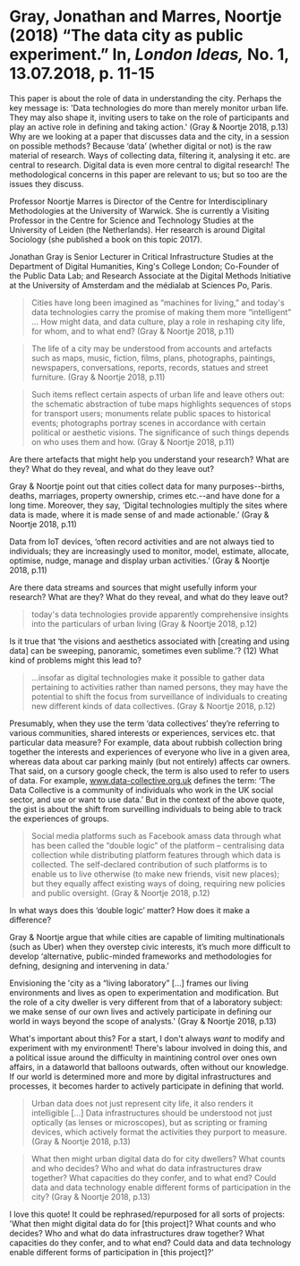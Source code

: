 # Gray, Jonathan and Marres, Noortje (2018) “The data city as public experiment.” In, *London Ideas,* No. 1, 13.07.2018, p. 11-15

This paper is about the role of data in understanding the city. Perhaps the key message is: 'Data technologies do more than merely monitor urban life. They may also shape it, inviting users to take on the role of participants and play an active role in defining and taking action.' (Gray & Noortje 2018, p.13) Why are we looking at a paper that discusses data and the city, in a session on possible methods? Because ‘data’ (whether digital or not) is the raw material of research. Ways of collecting data, filtering it, analysing it etc. are central to research. Digital data is even more central to digital research! The methodological concerns in this paper are relevant to us; but so too are the issues they discuss. 

Professor Noortje Marres is Director of the Centre for Interdisciplinary Methodologies at the University of Warwick. She is currently a Visiting Professor in the Centre for Science and Technology Studies at the University of Leiden (the Netherlands). Her research is around Digital Sociology (she published a book on this topic 2017). 

Jonathan Gray is Senior Lecturer in Critical Infrastructure Studies at the Department of Digital Humanities, King's College London; Co-Founder of the Public Data Lab; and Research Associate at the Digital Methods Initiative at the University of Amsterdam and the médialab at Sciences Po, Paris.

>Cities have long been imagined as “machines for living,” and today's data technologies carry the promise of making them more “intelligent” … How might data, and data culture, play a role in reshaping city life, for whom, and to what end? (Gray & Noortje 2018, p.11)

>The life of a city may be understood from accounts and artefacts such as maps, music, fiction, films, plans, photographs, paintings, newspapers, conversations, reports, records, statues and street furniture. (Gray & Noortje 2018, p.11)

>Such items reflect certain aspects of urban life and leave others out: the schematic abstraction of tube maps highlights sequences of stops for transport users; monuments relate public spaces to historical events; photographs portray scenes in accordance with certain political or aesthetic visions. The significance of such things depends on who uses them and how. (Gray & Noortje 2018, p.11)

Are there artefacts that might help you understand your research? What are they? 
What do they reveal, and what do they leave out?

Gray & Noortje point out that cities collect data for many purposes--births, deaths, marriages, property ownership, crimes etc.--and have done for a long time. Moreover, they say, ‘Digital technologies multiply the sites where data is made, where it is made sense of and made actionable.’ (Gray & Noortje 2018, p.11)

Data from IoT devices, ‘often record activities and are not always tied to individuals; they are increasingly used to monitor, model, estimate, allocate, optimise, nudge, manage and display urban activities.’ (Gray & Noortje 2018, p.11)

Are there data streams and sources that might usefully inform your research? What are they? What do they reveal, and what do they leave out?

> today's data technologies provide apparently comprehensive insights into the particulars of urban living (Gray & Noortje 2018, p.12)

Is it true that ‘the visions and aesthetics associated with \[creating and using data\] can be sweeping, panoramic, sometimes even sublime.’? (12) What kind of problems might this lead to?

>...insofar as digital technologies make it possible to gather data pertaining to activities rather than named persons, they may have the potential to shift the focus from surveillance of individuals to creating new different kinds of data collectives. (Gray & Noortje 2018, p.12)

Presumably, when they use the term ‘data collectives’ they’re referring to various communities, shared interests or experiences, services etc. that particular data measure? For example, data about rubbish collection bring together the interests and experiences of everyone who live in a given area, whereas data about car parking mainly (but not entirely) affects car owners. That said, on a cursory google check, the term is also used to refer to users of data. For example, www.data-collective.org.uk defines the term: ‘The Data Collective is a community of individuals who work in the UK social sector, and use or want to use data.’ But in the context of the above quote, the gist is about the shift from surveilling individuals to being able to track the experiences of groups.

> Social media platforms such as Facebook amass data through what has been called the “double logic” of the platform – centralising data collection while distributing platform features through which data is collected. The self-declared contribution of such platforms is to enable us to live otherwise (to make new friends, visit new places); but they equally affect existing ways of doing, requiring new policies and public oversight. (Gray & Noortje 2018, p.12)

In what ways does this ‘double logic’ matter? How does it make a difference?

Gray & Noortje argue that while cities are capable of limiting multinationals (such as Uber) when they overstep civic interests, it’s much more difficult to develop ‘alternative, public-minded frameworks and methodologies for defning, designing and intervening in data.’

Envisioning the 'city as a “living laboratory” \[...\] frames our living environments and lives as open to experimentation and modification. But the role of a city dweller is very different from that of a laboratory subject: we make sense of our own lives and actively participate in defining our world in ways beyond the scope of analysts.' (Gray & Noortje 2018, p.13)

What's important about this? For a start, I don't always *want* to modify and experiment with my environment! There's labour involved in doing this, and a political issue around the difficulty in maintining control over ones own affairs, in a dataworld that balloons outwards, often without our knowledge. If our world is determined more and more by digital infrastructures and processes, it becomes harder to actively participate in defining that world.

> Urban data does not just represent city life, it also renders it intelligible \[...\] Data infrastructures should be understood not just optically (as lenses or microscopes), but as scripting or framing devices, which actively format the activities they purport to measure. (Gray & Noortje 2018, p.13)

> What then might urban digital data do for city dwellers? What counts and who decides? Who and what do data infrastructures draw together? What capacities do they confer, and to what end? Could data and data technology enable different forms of participation in the city? (Gray & Noortje 2018, p.13)

I love this quote! It could be rephrased/repurposed for all sorts of projects:  'What then might digital data do for \[this project\]? What counts and who decides? Who and what do data infrastructures draw together? What capacities do they confer, and to what end? Could data and data technology enable different forms of participation in \[this project\]?' 
